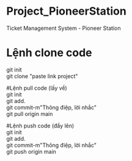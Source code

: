 # Project_PioneerStation
Ticket Management System - Pioneer Station

# Lệnh clone code  
git init  
git clone "paste link project"  

#Lệnh pull code (lấy về)  
git init  
git add.   
git commit-m"Thông điệp, lời nhắc"  
git pull origin main  

#Lệnh push code (đẩy lên)  
git init  
git add.   
git commit-m"Thông điệp, lời nhắc"  
git push origin main  
